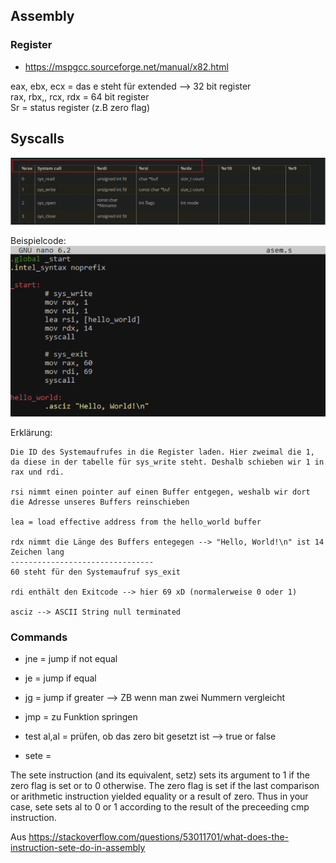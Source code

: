 ## **Assembly**

### Register
- https://mspgcc.sourceforge.net/manual/x82.html

eax, ebx, ecx = das e steht für extended --> 32 bit register  
rax, rbx,, rcx, rdx = 64 bit register  
Sr = status register (z.B zero flag)

## Syscalls
![Beschreibung des Bildes](/Knowledgebase/Assembly/images/syscalls.png)  

Beispielcode:  
![Beschreibung des Bildes](/Knowledgebase/Assembly/images/assembly_code.png)  

Erklärung:
```
Die ID des Systemaufrufes in die Register laden. Hier zweimal die 1, da diese in der tabelle für sys_write steht. Deshalb schieben wir 1 in rax und rdi.  

rsi nimmt einen pointer auf einen Buffer entgegen, weshalb wir dort die Adresse unseres Buffers reinschieben 

lea = load effective address from the hello_world buffer 

rdx nimmt die Länge des Buffers entegegen --> "Hello, World!\n" ist 14 Zeichen lang 
-------------------------------- 
60 steht für den Systemaufruf sys_exit 

rdi enthält den Exitcode --> hier 69 xD (normalerweise 0 oder 1) 

asciz --> ASCII String null terminated 
```


### Commands
- jne = jump if not equal 
- je = jump if equal 
- jg = jump if greater --> ZB wenn man zwei Nummern vergleicht 
- jmp = zu Funktion springen 
- test al,al = prüfen, ob das zero bit gesetzt ist --> true or false


- sete =  

The sete instruction (and its equivalent, setz) sets its argument to 1 if the zero flag is set or to 0 otherwise. The zero flag is set if the last comparison or arithmetic instruction yielded equality or a result of zero. Thus in your case, sete sets al to 0 or 1 according to the result of the preceeding cmp instruction. 

 

Aus <https://stackoverflow.com/questions/53011701/what-does-the-instruction-sete-do-in-assembly>  
